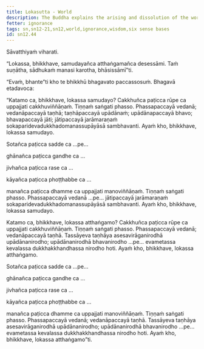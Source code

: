 ```yaml
---
title: Lokasutta - World
description: The Buddha explains the arising and dissolution of the world through the six sense bases.
fetter: ignorance
tags: sn,sn12-21,sn12,world,ignorance,wisdom,six sense bases
id: sn12.44
---
```


Sāvatthiyaṁ viharati.

“Lokassa, bhikkhave, samudayañca atthaṅgamañca desessāmi. Taṁ suṇātha, sādhukaṁ manasi karotha, bhāsissāmī”ti.

“Evaṁ, bhante”ti kho te bhikkhū bhagavato paccassosuṁ. Bhagavā etadavoca:

“Katamo ca, bhikkhave, lokassa samudayo? Cakkhuñca paṭicca rūpe ca uppajjati cakkhuviññāṇaṁ. Tiṇṇaṁ saṅgati phasso. Phassapaccayā vedanā; vedanāpaccayā taṇhā; taṇhāpaccayā upādānaṁ; upādānapaccayā bhavo; bhavapaccayā jāti; jātipaccayā jarāmaraṇaṁ sokaparidevadukkhadomanassupāyāsā sambhavanti. Ayaṁ kho, bhikkhave, lokassa samudayo.

Sotañca paṭicca sadde ca …pe… 

ghānañca paṭicca gandhe ca … 

jivhañca paṭicca rase ca … 

kāyañca paṭicca phoṭṭhabbe ca … 

manañca paṭicca dhamme ca uppajjati manoviññāṇaṁ. Tiṇṇaṁ saṅgati phasso. Phassapaccayā vedanā …pe… jātipaccayā jarāmaraṇaṁ sokaparidevadukkhadomanassupāyāsā sambhavanti. Ayaṁ kho, bhikkhave, lokassa samudayo.

Katamo ca, bhikkhave, lokassa atthaṅgamo? Cakkhuñca paṭicca rūpe ca uppajjati cakkhuviññāṇaṁ. Tiṇṇaṁ saṅgati phasso. Phassapaccayā vedanā; vedanāpaccayā taṇhā. Tassāyeva taṇhāya asesavirāganirodhā upādānanirodho; upādānanirodhā bhavanirodho …pe… evametassa kevalassa dukkhakkhandhassa nirodho hoti. Ayaṁ kho, bhikkhave, lokassa atthaṅgamo.

Sotañca paṭicca sadde ca …pe… 

ghānañca paṭicca gandhe ca … 

jivhañca paṭicca rase ca … 

kāyañca paṭicca phoṭṭhabbe ca … 

manañca paṭicca dhamme ca uppajjati manoviññāṇaṁ. Tiṇṇaṁ saṅgati phasso. Phassapaccayā vedanā; vedanāpaccayā taṇhā. Tassāyeva taṇhāya asesavirāganirodhā upādānanirodho; upādānanirodhā bhavanirodho …pe… evametassa kevalassa dukkhakkhandhassa nirodho hoti. Ayaṁ kho, bhikkhave, lokassa atthaṅgamo”ti.